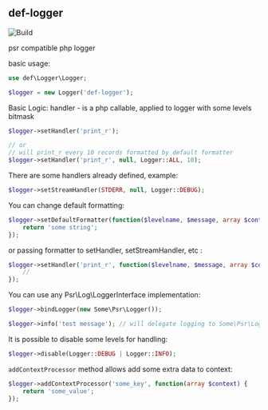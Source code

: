 ## def-logger

![Build](https://travis-ci.org/andrew-kamenchuk/def-logger.svg?branch=master)

psr compatible php logger

basic usage:
```php
use def\Logger\Logger;

$logger = new Logger('def-logger');

```

Basic Logic: handler - is a php callable, applied to logger with some levels bitmask

```php
$logger->setHandler('print_r');

// or
// will print_r every 10 records formatted by default formatter
$logger->setHandler('print_r', null, Logger::ALL, 10);
```

There are some handlers already defined, example:
```php
$logger->setStreamHandler(STDERR, null, Logger::DEBUG);
```
You can change default formatting:
```php
$logger->setDefaultFormatter(function($levelname, $message, array $context) {
	return 'some string';
});
```
or passing formatter to setHandler, setStreamHandler, etc :
```php
$logger->setHandler('print_r', function($levelname, $message, array $context) {
	//	
});
```

You can use any Psr\Log\LoggerInterface implementation:
```php
$logger->bindLogger(new Some\Psr\Logger());

$logger->info('test message'); // will delegate logging to Some\Psr\Logger
```
It is possible to disable some levels for handling:
```php
$logger->disable(Logger::DEBUG | Logger::INFO);
```

```addContextProcessor``` method allows add some extra data to context:

```php
$logger->addContextProcessor('some_key', function(array $context) {
	return 'some_value';
});
```
